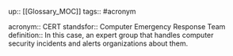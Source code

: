 up:: [[Glossary_MOC]]
tags:: #acronym 

acronym:: CERT
standsfor:: Computer Emergency Response Team
definition:: In this case, an expert group that handles computer security incidents and alerts organizations about them.
